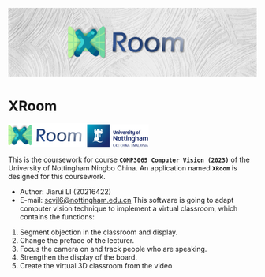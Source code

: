 ![alt](images/bar.png)
# XRoom
<img src="./images/icon-long.png" width="160px"><img src="./images/UNNC-icon-long.jpg"  width="125px">


This is the coursework for course **`COMP3065 Computer Vision (2023)`** of the University of Nottingham Ningbo China.
An application named **`XRoom`** is designed for this coursework.
- Author: Jiarui LI (20216422)
- E-mail: scyjl6@nottingham.edu.cn
This software is going to adapt computer vision technique to implement a virtual classroom, which contains the functions:
1. Segment objection in the classroom and display.
2. Change the preface of the lecturer.
3. Focus the camera on and track people who are speaking.
4. Strengthen the display of the board.
5. Create the virtual 3D classroom from the video

